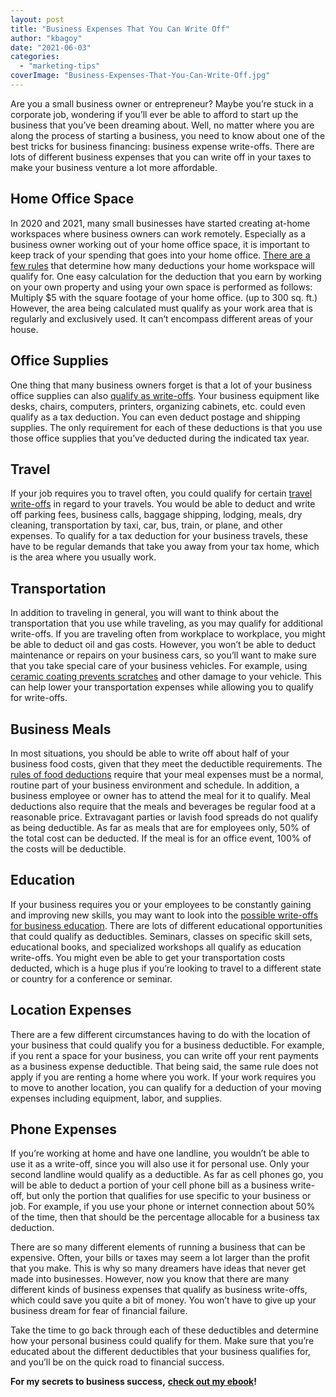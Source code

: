 ```yaml
---
layout: post
title: "Business Expenses That You Can Write Off"
author: "kbagoy"
date: "2021-06-03"
categories: 
  - "marketing-tips"
coverImage: "Business-Expenses-That-You-Can-Write-Off.jpg"
---
```


Are you a small business owner or entrepreneur? Maybe you’re stuck in a corporate job, wondering if you’ll ever be able to afford to start up the business that you’ve been dreaming about. Well, no matter where you are along the process of starting a business, you need to know about one of the best tricks for business financing: business expense write-offs. There are lots of different business expenses that you can write off in your taxes to make your business venture a lot more affordable.

## **Home Office Space**

In 2020 and 2021, many small businesses have started creating at-home workspaces where business owners can work remotely. Especially as a business owner working out of your home office space, it is important to keep track of your spending that goes into your home office. [There are a few rules](https://money.usnews.com/money/personal-finance/taxes/articles/guide-to-home-office-tax-deduction#:~:text=Instead%20of%20keeping%20records%20of,records%20of%20the%20specific%20expenses.) that determine how many deductions your home workspace will qualify for. One easy calculation for the deduction that you earn by working on your own property and using your own space is performed as follows: Multiply $5 with the square footage of your home office. (up to 300 sq. ft.) However, the area being calculated must qualify as your work area that is regularly and exclusively used. It can’t encompass different areas of your house.

## **Office Supplies**

One thing that many business owners forget is that a lot of your business office supplies can also [qualify as write-offs](https://www.freshbooks.com/hub/expenses/tax-deductions-small-business#:~:text=You%20can%20write%20off%20office,related%20postage%20and%20shipping%20costs.). Your business equipment like desks, chairs, computers, printers, organizing cabinets, etc. could even qualify as a tax deduction. You can even deduct postage and shipping supplies. The only requirement for each of these deductions is that you use those office supplies that you’ve deducted during the indicated tax year.

## **Travel**

If your job requires you to travel often, you could qualify for certain [travel write-offs](https://bench.co/blog/tax-tips/travel-expenses-deductible/) in regard to your travels. You would be able to deduct and write off parking fees, business calls, baggage shipping, lodging, meals, dry cleaning, transportation by taxi, car, bus, train, or plane, and other expenses. To qualify for a tax deduction for your business travels, these have to be regular demands that take you away from your tax home, which is the area where you usually work.

## **Transportation**

In addition to traveling in general, you will want to think about the transportation that you use while traveling, as you may qualify for additional write-offs. If you are traveling often from workplace to workplace, you might be able to deduct oil and gas costs. However, you won’t be able to deduct maintenance or repairs on your business cars, so you’ll want to make sure that you take special care of your business vehicles. For example, using [ceramic coating prevents scratches](https://sunstoppers.com/automotive-services/tesla-ceramic-coating/) and other damage to your vehicle. This can help lower your transportation expenses while allowing you to qualify for write-offs.

## **Business Meals**

In most situations, you should be able to write off about half of your business food costs, given that they meet the deductible requirements. The [rules of food deductions](https://bench.co/blog/tax-tips/deduct-meals-entertainment/) require that your meal expenses must be a normal, routine part of your business environment and schedule. In addition, a business employee or owner has to attend the meal for it to qualify. Meal deductions also require that the meals and beverages be regular food at a reasonable price. Extravagant parties or lavish food spreads do not qualify as being deductible. As far as meals that are for employees only, 50% of the total cost can be deducted. If the meal is for an office event, 100% of the costs will be deductible.

## **Education**

If your business requires you or your employees to be constantly gaining and improving new skills, you may want to look into the [possible write-offs for business education](https://www.irs.gov/taxtopics/tc513#:~:text=To%20be%20deductible%2C%20your%20expenses,present%20salary%2C%20status%20or%20job.). There are lots of different educational opportunities that could qualify as deductibles. Seminars, classes on specific skill sets, educational books, and specialized workshops all qualify as education write-offs. You might even be able to get your transportation costs deducted, which is a huge plus if you’re looking to travel to a different state or country for a conference or seminar.

## **Location Expenses**

There are a few different circumstances having to do with the location of your business that could qualify you for a business deductible. For example, if you rent a space for your business, you can write off your rent payments as a business expense deductible. That being said, the same rule does not apply if you are renting a home where you work. If your work requires you to move to another location, you can qualify for a deduction of your moving expenses including equipment, labor, and supplies.

## **Phone Expenses**

If you’re working at home and have one landline, you wouldn’t be able to use it as a write-off, since you will also use it for personal use. Only your second landline would qualify as a deductible. As far as cell phones go, you will be able to deduct a portion of your cell phone bill as a business write-off, but only the portion that qualifies for use specific to your business or job. For example, if you use your phone or internet connection about 50% of the time, then that should be the percentage allocable for a business tax deduction.

There are so many different elements of running a business that can be expensive. Often, your bills or taxes may seem a lot larger than the profit that you make. This is why so many dreamers have ideas that never get made into businesses. However, now you know that there are many different kinds of business expenses that qualify as business write-offs, which could save you quite a bit of money. You won’t have to give up your business dream for fear of financial failure. 

Take the time to go back through each of these deductibles and determine how your personal business could qualify for them. Make sure that you’re educated about the different deductibles that your business qualifies for, and you’ll be on the quick road to financial success.

**For my secrets to business success,** [**check out my ebook**](https://go.katebagoy.com/ebook)**!**
